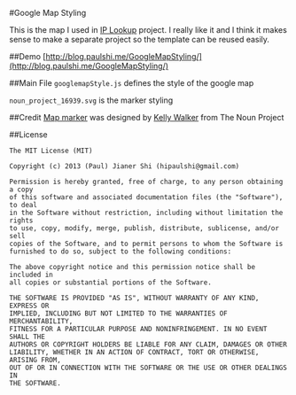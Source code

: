 #Google Map Styling

This is the map I used in [IP Lookup](https://github.com/paulshi/iplookup) project. I really like it and I think it makes sense to make a separate project so the template can be reused easily.

##Demo
[http://blog.paulshi.me/GoogleMapStyling/](http://blog.paulshi.me/GoogleMapStyling/)

##Main File
```googlemapStyle.js``` defines the style of the google map

```noun_project_16939.svg``` is the marker styling


##Credit
[Map marker](http://thenounproject.com/noun/map-marker/#icon-No16939) was designed by [Kelly Walker](http://thenounproject.com/kellylesliewalker/) from The Noun Project

##License
```
The MIT License (MIT)

Copyright (c) 2013 (Paul) Jianer Shi (hipaulshi@gmail.com)

Permission is hereby granted, free of charge, to any person obtaining a copy
of this software and associated documentation files (the "Software"), to deal
in the Software without restriction, including without limitation the rights
to use, copy, modify, merge, publish, distribute, sublicense, and/or sell
copies of the Software, and to permit persons to whom the Software is
furnished to do so, subject to the following conditions:

The above copyright notice and this permission notice shall be included in
all copies or substantial portions of the Software.

THE SOFTWARE IS PROVIDED "AS IS", WITHOUT WARRANTY OF ANY KIND, EXPRESS OR
IMPLIED, INCLUDING BUT NOT LIMITED TO THE WARRANTIES OF MERCHANTABILITY,
FITNESS FOR A PARTICULAR PURPOSE AND NONINFRINGEMENT. IN NO EVENT SHALL THE
AUTHORS OR COPYRIGHT HOLDERS BE LIABLE FOR ANY CLAIM, DAMAGES OR OTHER
LIABILITY, WHETHER IN AN ACTION OF CONTRACT, TORT OR OTHERWISE, ARISING FROM,
OUT OF OR IN CONNECTION WITH THE SOFTWARE OR THE USE OR OTHER DEALINGS IN
THE SOFTWARE.
```